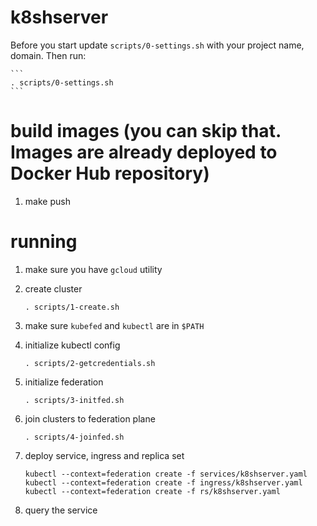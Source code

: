 # k8shserver

Before you start update `scripts/0-settings.sh` with your project name, domain. Then run:

    ```
    . scripts/0-settings.sh
    ```

# build images (you can skip that. Images are already deployed to Docker Hub repository)
1. make push

# running
1. make sure you have `gcloud` utility
1. create cluster

    ```
    . scripts/1-create.sh
    ```

1. make sure `kubefed` and `kubectl` are in `$PATH`
1. initialize kubectl config

    ```
    . scripts/2-getcredentials.sh
    ```
    
1. initialize federation

    ```
    . scripts/3-initfed.sh
    ```

1. join clusters to federation plane

    ```
    . scripts/4-joinfed.sh
    ```

1. deploy service, ingress and replica set

    ```
    kubectl --context=federation create -f services/k8shserver.yaml
    kubectl --context=federation create -f ingress/k8shserver.yaml
    kubectl --context=federation create -f rs/k8shserver.yaml
    ```
    
1. query the service

